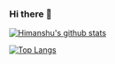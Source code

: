 ### Hi there 👋

<!--
**hmishra0/hmishra0** is a ✨ _special_ ✨ repository because its `README.md` (this file) appears on your GitHub profile.

Here are some ideas to get you started:

- 🔭 I’m currently working on ...
- 🌱 I’m currently learning ...
- 👯 I’m looking to collaborate on ...
- 🤔 I’m looking for help with ...
- 💬 Ask me about ...
- 📫 How to reach me: ...
- 😄 Pronouns: ...
- ⚡ Fun fact: ...
-->
[![Himanshu's github stats](https://github-readme-stats.vercel.app/api?username=hmishra0&count_private=true&show_icons=true&theme=dark)](https://github.com/hmishra0/github-readme-stats)

[![Top Langs](https://github-readme-stats.vercel.app/api/top-langs/?username=hmishra0&count_private=true&show_icons=true&theme=dark)](https://github.com/hmishra0/github-readme-stats)

